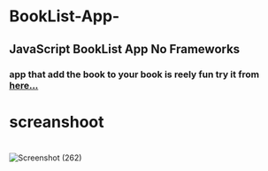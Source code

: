 
# BookList-App-
## JavaScript BookList App  No Frameworks

### app that add the book to your book is reely fun try it from [here...](https://ahmed-roshdy-1.github.io/BookList-App-/Index)

# screanshoot

#
![Screenshot (262)](https://user-images.githubusercontent.com/65695097/115049898-80270780-9edb-11eb-94a4-ca273319fc06.png)
